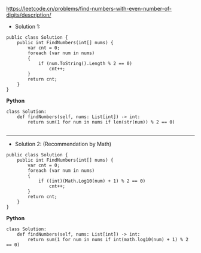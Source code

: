 https://leetcode.cn/problems/find-numbers-with-even-number-of-digits/description/ 

- Solution 1:
```
public class Solution {
    public int FindNumbers(int[] nums) {
        var cnt = 0;
        foreach (var num in nums)
        {
            if (num.ToString().Length % 2 == 0)
                cnt++;
        }
        return cnt;
    }
}
```
**Python**
```
class Solution:
    def findNumbers(self, nums: List[int]) -> int:
        return sum(1 for num in nums if len(str(num)) % 2 == 0)
        
```

---

- Solution 2: (Recommendation by Math)
```
public class Solution {
    public int FindNumbers(int[] nums) {
        var cnt = 0;
        foreach (var num in nums)
        {
            if ((int)(Math.Log10(num) + 1) % 2 == 0)
                cnt++;
        }
        return cnt;
    }
}
```
**Python**
```
class Solution:
    def findNumbers(self, nums: List[int]) -> int:
        return sum(1 for num in nums if int(math.log10(num) + 1) % 2 == 0)
        
```
